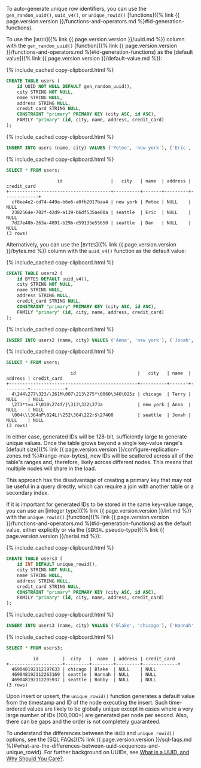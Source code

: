 To auto-generate unique row identifiers, you can use the `gen_random_uuid()`, `uuid_v4()`, or `unique_rowid()` [functions]({% link {{ page.version.version }}/functions-and-operators.md %}#id-generation-functions).

To use the [`UUID`]({% link {{ page.version.version }}/uuid.md %}) column with the `gen_random_uuid()` [function]({% link {{ page.version.version }}/functions-and-operators.md %}#id-generation-functions) as the [default value]({% link {{ page.version.version }}/default-value.md %}):

{% include_cached copy-clipboard.html %}
~~~ sql
CREATE TABLE users (
    id UUID NOT NULL DEFAULT gen_random_uuid(),
    city STRING NOT NULL,
    name STRING NULL,
    address STRING NULL,
    credit_card STRING NULL,
    CONSTRAINT "primary" PRIMARY KEY (city ASC, id ASC),
    FAMILY "primary" (id, city, name, address, credit_card)
);
~~~

{% include_cached copy-clipboard.html %}
~~~ sql
INSERT INTO users (name, city) VALUES ('Petee', 'new york'), ('Eric', 'seattle'), ('Dan', 'seattle');
~~~

{% include_cached copy-clipboard.html %}
~~~ sql
SELECT * FROM users;
~~~

~~~
                   id                  |   city   | name  | address | credit_card
+--------------------------------------+----------+-------+---------+-------------+
  cf8ee4e2-cd74-449a-b6e6-a0fb2017baa4 | new york | Petee | NULL    | NULL
  2382564e-702f-42d9-a139-b6df535ae00a | seattle  | Eric  | NULL    | NULL
  7d27e40b-263a-4891-b29b-d59135e55650 | seattle  | Dan   | NULL    | NULL
(3 rows)
~~~

Alternatively, you can use the [`BYTES`]({% link {{ page.version.version }}/bytes.md %}) column with the `uuid_v4()` function as the default value:

{% include_cached copy-clipboard.html %}
~~~ sql
CREATE TABLE users2 (
    id BYTES DEFAULT uuid_v4(),
    city STRING NOT NULL,
    name STRING NULL,
    address STRING NULL,
    credit_card STRING NULL,
    CONSTRAINT "primary" PRIMARY KEY (city ASC, id ASC),
    FAMILY "primary" (id, city, name, address, credit_card)
);
~~~

{% include_cached copy-clipboard.html %}
~~~ sql
INSERT INTO users2 (name, city) VALUES ('Anna', 'new york'), ('Jonah', 'seattle'), ('Terry', 'chicago');
~~~

{% include_cached copy-clipboard.html %}
~~~ sql
SELECT * FROM users;
~~~

~~~
                        id                       |   city   | name  | address | credit_card
+------------------------------------------------+----------+-------+---------+-------------+
  4\244\277\323/\261M\007\213\275*\0060\346\025z | chicago  | Terry | NULL    | NULL
  \273*t=u.F\010\274f/}\313\332\373a             | new york | Anna  | NULL    | NULL
  \004\\\364nP\024L)\252\364\222r$\274O0         | seattle  | Jonah | NULL    | NULL
(3 rows)
~~~

In either case, generated IDs will be 128-bit, sufficiently large to generate unique values. Once the table grows beyond a single key-value range's [default size]({% link {{ page.version.version }}/configure-replication-zones.md %}#range-max-bytes), new IDs will be scattered across all of the table's ranges and, therefore, likely across different nodes. This means that multiple nodes will share in the load.

This approach has the disadvantage of creating a primary key that may not be useful in a query directly, which can require a join with another table or a secondary index.

If it is important for generated IDs to be stored in the same key-value range, you can use an [integer type]({% link {{ page.version.version }}/int.md %}) with the `unique_rowid()` [function]({% link {{ page.version.version }}/functions-and-operators.md %}#id-generation-functions) as the default value, either explicitly or via the [`SERIAL` pseudo-type]({% link {{ page.version.version }}/serial.md %}):

{% include_cached copy-clipboard.html %}
~~~ sql
CREATE TABLE users3 (
    id INT DEFAULT unique_rowid(),
    city STRING NOT NULL,
    name STRING NULL,
    address STRING NULL,
    credit_card STRING NULL,
    CONSTRAINT "primary" PRIMARY KEY (city ASC, id ASC),
    FAMILY "primary" (id, city, name, address, credit_card)
);
~~~

{% include_cached copy-clipboard.html %}
~~~ sql
INSERT INTO users3 (name, city) VALUES ('Blake', 'chicago'), ('Hannah', 'seattle'), ('Bobby', 'seattle');
~~~

{% include_cached copy-clipboard.html %}
~~~ sql
SELECT * FROM users3;
~~~

~~~
          id         |  city   |  name  | address | credit_card
+--------------------+---------+--------+---------+-------------+
  469048192112197633 | chicago | Blake  | NULL    | NULL
  469048192112263169 | seattle | Hannah | NULL    | NULL
  469048192112295937 | seattle | Bobby  | NULL    | NULL
(3 rows)
~~~

Upon insert or upsert, the `unique_rowid()` function generates a default value from the timestamp and ID of the node executing the insert. Such time-ordered values are likely to be globally unique except in cases where a very large number of IDs (100,000+) are generated per node per second. Also, there can be gaps and the order is not completely guaranteed.

To understand the differences between the `UUID` and `unique_rowid()` options, see the [SQL FAQs]({% link {{ page.version.version }}/sql-faqs.md %}#what-are-the-differences-between-uuid-sequences-and-unique_rowid). For further background on UUIDs, see [What is a UUID, and Why Should You Care?](https://www.cockroachlabs.com/blog/what-is-a-uuid/).
